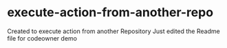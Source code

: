 # execute-action-from-another-repo
Created to execute action from another Repository
Just edited the Readme file for codeowner demo
